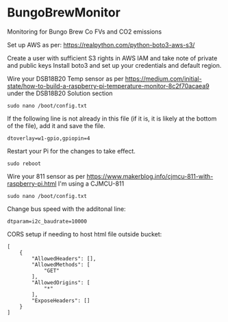 # BungoBrewMonitor
Monitoring for Bungo Brew Co FVs and CO2 emissions


Set up AWS as per:
https://realpython.com/python-boto3-aws-s3/

Create a user with sufficient S3 rights in AWS IAM and take note of private and public keys
Install boto3 and set up your credentials and default region.

Wire your DSB18B20 Temp sensor as per https://medium.com/initial-state/how-to-build-a-raspberry-pi-temperature-monitor-8c2f70acaea9
under the DSB18B20 Solution section

```
sudo nano /boot/config.txt
```
If the following line is not already in this file (if it is, it is likely at the bottom of the file), add it and save the file.
```
dtoverlay=w1-gpio,gpiopin=4
```
Restart your Pi for the changes to take effect.
```
sudo reboot
```



Wire your 811 sensor
as per https://www.makerblog.info/cjmcu-811-with-raspberry-pi.html
I'm using a CJMCU-811

```
sudo nano /boot/config.txt
```

Change bus speed with the additonal line:

```
dtparam=i2c_baudrate=10000

```


CORS setup if needing to host html file outside bucket:
```
[
    {
        "AllowedHeaders": [],
        "AllowedMethods": [
            "GET"
        ],
        "AllowedOrigins": [
            "*"
        ],
        "ExposeHeaders": []
    }
]
```

